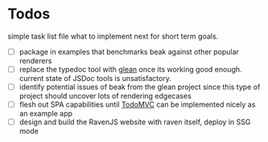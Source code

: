 # Todos

simple task list file what to implement next for short term goals.

- [ ] package in examples that benchmarks beak against other popular renderers
- [ ] replace the typedoc tool with [glean](./packages/glean/README.md) once
      its working good enough. current state of JSDoc tools is unsatisfactory.
- [ ] identify potential issues of beak from the glean project since this
      type of project should uncover lots of rendering edgecases
- [ ] flesh out SPA capabilities until [TodoMVC](https://github.com/tastejs/todomvc/blob/master/app-spec.md) can be implemented nicely as an example app
- [ ] design and build the RavenJS website with raven itself, deploy in SSG mode
